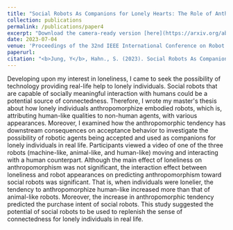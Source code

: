 ```yaml
---
title: "Social Robots As Companions for Lonely Hearts: The Role of Anthropomorphism and Robot Appearance"
collection: publications
permalink: /publications/paper4
excerpt: "Download the camera-ready version [here](https://arxiv.org/abs/2306.02694)."
date: 2023-07-04
venue: 'Proceedings of the 32nd IEEE International Conference on Robot and Human Interactive Communication (RO-MAN)'
paperurl: 
citation: "<b>Jung, Y</b>, Hahn., S. (2023). Social Robots As Companions for Lonely Hearts: The Role of Anthropomorphism and Robot Appearance. arXiv preprint arXiv:2306.02694."
---
```


Developing upon my interest in loneliness, I came to seek the possibility of technology providing real-life help to lonely individuals. Social robots that are capable of socially meaningful interaction with humans could be a potential source of connectedness. Therefore, I wrote my master's thesis about how lonely individuals anthropomorphize embodied robots, which is, attributing human-like qualities to non-human agents, with various appearances. Moreover, I examined how the anthropomorphic tendency has downstream consequences on acceptance behavior to investigate the possibility of robotic agents being accepted and used as companions for lonely individuals in real life. Participants viewed a video of one of the three robots (machine-like, animal-like, and human-like) moving and interacting with a human counterpart. Although the main effect of loneliness on anthropomorphism was not significant, the interaction effect between loneliness and robot appearances on predicting anthropomorphism toward social robots was significant. That is, when individuals were lonelier, the tendency to anthropomorphize human-like increased more than that of animal-like robots. Moreover, the increase in anthropomorphic tendency predicted the purchase intent of social robots. This study suggested the potential of social robots to be used to replenish the sense of connectedness for lonely individuals in real life.
